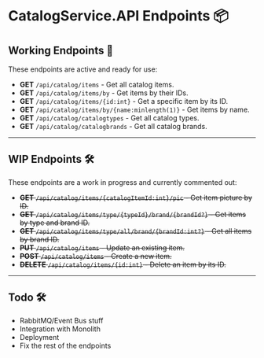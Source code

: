 # CatalogService.API Endpoints 📦

## Working Endpoints 🚀
These endpoints are active and ready for use:

- **GET** `/api/catalog/items` - Get all catalog items.
- **GET** `/api/catalog/items/by` - Get items by their IDs.
- **GET** `/api/catalog/items/{id:int}` - Get a specific item by its ID.
- **GET** `/api/catalog/items/by/{name:minlength(1)}` - Get items by name.
- **GET** `/api/catalog/catalogtypes` - Get all catalog types.
- **GET** `/api/catalog/catalogbrands` - Get all catalog brands.

---

## WIP Endpoints 🛠️
These endpoints are a work in progress and currently commented out:

- ~~**GET** `/api/catalog/items/{catalogItemId:int}/pic` - Get item picture by ID.~~
- ~~**GET** `/api/catalog/items/type/{typeId}/brand/{brandId?}` - Get items by type and brand ID.~~
- ~~**GET** `/api/catalog/items/type/all/brand/{brandId:int?}` - Get all items by brand ID.~~
- ~~**PUT** `/api/catalog/items` - Update an existing item.~~
- ~~**POST** `/api/catalog/items` - Create a new item.~~
- ~~**DELETE** `/api/catalog/items/{id:int}` - Delete an item by its ID.~~

---



## Todo 🛠️
- RabbitMQ/Event Bus stuff
- Integration with Monolith
- Deployment
- Fix the rest of the endpoints

